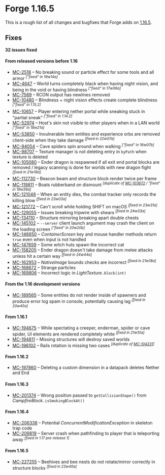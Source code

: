 # Forge 1.16.5
This is a rough list of all changes and bugfixes that Forge adds on [1.16.5](https://minecraft.wiki/w/Java_Edition_1.16.5).

## Fixes
**32 issues fixed**
#### From released versions before 1.16
- [MC-2518](https://bugs.mojang.com/browse/MC-2518) – No breaking sound or particle effect for some tools and all armor <sup>*["fixed" in 19w14a]*</sup>
- [MC-4647](https://bugs.mojang.com/browse/MC-4647) – World turns completely black when having night vision, and being in the void or having blindness <sup>*["fixed" in 17w06a]*</sup>
- [MC-7569](https://bugs.mojang.com/browse/MC-7569) – RCON output has newlines removed
- [MC-10480](https://bugs.mojang.com/browse/MC-10480) – Blindness + night vision effects create complete blindness <sup>*["fixed" in 1.15.2]*</sup>
- [MC-10657](https://bugs.mojang.com/browse/MC-10657) – Player entering nether portal while sneaking stuck in "partial sneak" <sup>*["fixed" in 1.14.2]*</sup>
- [MC-52974](https://bugs.mojang.com/browse/MC-52974) – Host's skin not visible to other players when in a LAN world <sup>*["fixed" in 18w21a]*</sup>
- [MC-53850](https://bugs.mojang.com/browse/MC-53850) – Invulnerable item entities and experience orbs are removed client-side when they take damage <sup>*[fixed in 22w07a]*</sup>
- [MC-94054](https://bugs.mojang.com/browse/MC-94054) – Cave spiders spin around when walking <sup>*["fixed" in 16w07b]*</sup>
- [MC-98707](https://bugs.mojang.com/browse/MC-98707) – Texture manager is not deleting entry in `byPath` when texture is deleted
- [MC-105080](https://bugs.mojang.com/browse/MC-105080) – Ender dragon is respawned if all exit end portal blocks are removed / legacy scanning is done for worlds with new dragon fight <sup>*[fixed in 21w19a]*</sup>
- [MC-112730](https://bugs.mojang.com/browse/MC-112730) – Beacon beam and structure block render twice per frame
- [MC-119811](https://bugs.mojang.com/browse/MC-119811) – Boats rubberband on dismount <sup>*[duplicate of [MC-103672](https://bugs.mojang.com/browse/MC-103672) / "fixed" in 19w39a]*</sup>
- [MC-121048](https://bugs.mojang.com/browse/MC-121048) – When an entity dies, the combat tracker only records the killing blow <sup>*[fixed in 23w03a]*</sup>
- [MC-121772](https://bugs.mojang.com/browse/MC-121772) – Can't scroll while holding SHIFT on macOS <sup>*[fixed in 23w31a]*</sup>
- [MC-129055](https://bugs.mojang.com/browse/MC-129055) – Issues breaking tripwire with shears <sup>*[fixed in 24w33a]*</sup>
- [MC-134110](https://bugs.mojang.com/browse/MC-134110) – Structure mirroring breaking apart double chests
- [MC-145102](https://bugs.mojang.com/browse/MC-145102) – `--server` client launch argument may crash the client on the loading screen <sup>*["fixed" in 20w20b]*</sup>
- [MC-146650](https://bugs.mojang.com/browse/MC-146650) – *ContainerScreen* key and mouse handler methods return `true` even when input is not handled
- [MC-147659](https://bugs.mojang.com/browse/MC-147659) – Some witch huts spawn the incorrect cat
- [MC-158205](https://bugs.mojang.com/browse/MC-158205) – Ender dragon doesn't take damage from melee attacks unless hit a certain way <sup>*[fixed in 24w44a]*</sup>
- [MC-162953](https://bugs.mojang.com/browse/MC-162953) – *NativeImage* bounds checks are incorrect <sup>*[fixed in 21w18a]*</sup>
- [MC-168672](https://bugs.mojang.com/browse/MC-168672) – Strange particles
- [MC-169806](https://bugs.mojang.com/browse/MC-169806) – Incorrect logic in *LightTexture*`.block(int)`

#### From the 1.16 development versions
- [MC-189565](https://bugs.mojang.com/browse/MC-189565) – Some entities do not render inside of spawners and produce error log spam in console, potentially causing lag <sup>*[fixed in 20w45a]*</sup>

#### From 1.16.1
- [MC-194675](https://bugs.mojang.com/browse/MC-194675) – While spectating a creeper, enderman, spider or cave spider, UI elements are rendered completely white <sup>*[fixed in 21w10a]*</sup>
- [MC-194811](https://bugs.mojang.com/browse/MC-194811) – Missing structures will destroy saved worlds
- [MC-196102](https://bugs.mojang.com/browse/MC-196102) – Rails rotation is missing two cases <sup>*[duplicate of [MC-104231](https://bugs.mojang.com/browse/MC-104231)]*</sup>

#### From 1.16.2
- [MC-197860](https://bugs.mojang.com/browse/MC-197860) – Deleting a custom dimension in a datapack deletes Nether and End

#### From 1.16.3
- [MC-201374](https://bugs.mojang.com/browse/MC-201374) – Wrong position passed to `getCollisionShape()` from *CampfireBlock*`.isSmokingBlockAt()`

#### From 1.16.4
- [MC-206338](https://bugs.mojang.com/browse/MC-206338) – Potential *ConcurrentModificationException* in skeleton trap code
- [MC-209819](https://bugs.mojang.com/browse/MC-209819) – Server crash when pathfinding to player that is teleporting away <sup>*[fixed in 1.17 pre-release 1]*</sup>

#### From 1.16.5
- [MC-227255](https://bugs.mojang.com/browse/MC-227255) – Beehives and bee nests do not rotate/mirror correctly in structure blocks <sup>*[fixed in 23w40a]*</sup>
